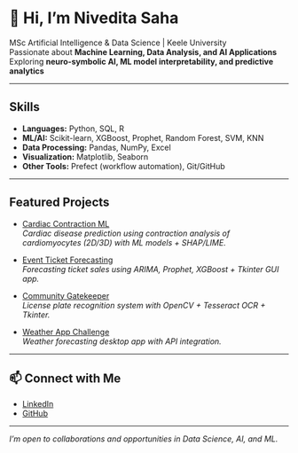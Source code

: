 # 👋 Hi, I’m Nivedita Saha  

MSc Artificial Intelligence & Data Science | Keele University  
Passionate about **Machine Learning, Data Analysis, and AI Applications**  
Exploring **neuro-symbolic AI, ML model interpretability, and predictive analytics**  

---

## Skills  
- **Languages:** Python, SQL, R  
- **ML/AI:** Scikit-learn, XGBoost, Prophet, Random Forest, SVM, KNN  
- **Data Processing:** Pandas, NumPy, Excel  
- **Visualization:** Matplotlib, Seaborn  
- **Other Tools:** Prefect (workflow automation), Git/GitHub  

---

## Featured Projects  
- [Cardiac Contraction ML](https://github.com/Nivedita-Saha/cardiac-contraction-ml)  
  *Cardiac disease prediction using contraction analysis of cardiomyocytes (2D/3D) with ML models + SHAP/LIME.*  

- [Event Ticket Forecasting](https://github.com/Nivedita-Saha/event-ticket-forecasting)  
  *Forecasting ticket sales using ARIMA, Prophet, XGBoost + Tkinter GUI app.*  

- [Community Gatekeeper](https://github.com/Nivedita-Saha/community-gatekeeper)  
  *License plate recognition system with OpenCV + Tesseract OCR + Tkinter.*  

- [Weather App Challenge](https://github.com/Nivedita-Saha/Weather_app_challenge)  
  *Weather forecasting desktop app with API integration.*  

---

## 📫 Connect with Me  
- [LinkedIn](https://www.linkedin.com/in/nivedita-saha-2833182a6/)  
- [GitHub](https://github.com/Nivedita-Saha)  

---

*I’m open to collaborations and opportunities in Data Science, AI, and ML.*  
